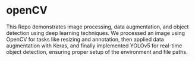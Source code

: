 # openCV
This Repo demonstrates image processing, data augmentation, and object detection using deep learning techniques. We processed an image using OpenCV for tasks like resizing and annotation, then applied data augmentation with Keras, and finally implemented YOLOv5 for real-time object detection, ensuring proper setup of the environment and file paths.
